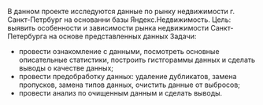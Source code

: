В данном проекте исследуются данные по рынку недвижимости г. Санкт-Петрбург на основанни базы Яндекс.Недвижимость.
Цель: выявить особенности и зависимости рынка недвижимости Санкт-Петербурга на основе представленных данных
Задачи:
 * провести ознакомление с данными, посмотреть основные описательные статистики, построить гистгораммы данных и сделать выводы о качестве данных;
 * провести предобработку данных: удаление дубликатов, замена пропусков, замена типов данных, очистить данные от выбросов;
 * провести анализ по очищенным данным и сделать выводы.
